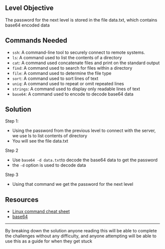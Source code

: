 ## **Level Objective**

The password for the next level is stored in the file data.txt, which contains base64 encoded data

## **Commands Needed**

- `ssh`: A command-line tool to securely connect to remote systems.
- `ls`: A command used to list the contents of a directory
- `cat`: A command used concatenate files and print on the standard output
- `find`: A command used to search for files within a directory
- `file`: A command used to determine the file type
- `sort`: A command used to sort lines of text
- `uniq`: A command used to repeat or omit repeated lines
- `strings`: A command used to display only readable lines of text
- `base64`: A command used to encode to decode base64 data

## **Solution**

Step 1:
- Using the password from the previous level to connect with the server, we  use ls to list contents of directory
- You will see the file data.txt

Step 2
- Use `base64 -d data.txt`to decode the base64 data to get the password
- the `-d` option is used to decode data


Step 3
- Using that command we get the password for the next level

## **Resources**
- [Linux command cheat sheet](https://www.geeksforgeeks.org/linux-commands-cheat-sheet/)
- [base64](https://en.wikipedia.org/wiki/Base64)


***

By breaking down the solution anyone reading this will be able to complete the challenges without any difficulty, and anyone attempting will be able to use this as a guide for when they get stuck